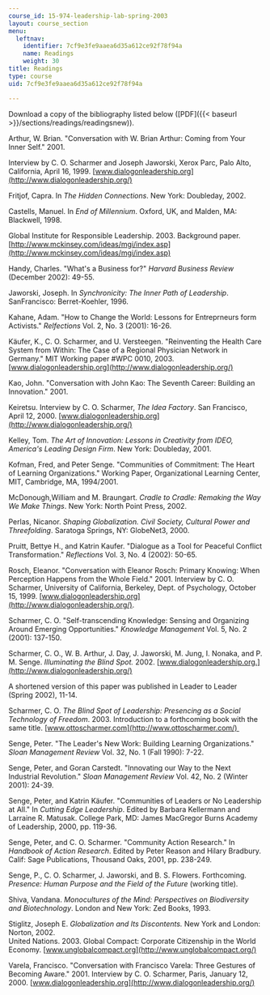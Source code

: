 ```yaml
---
course_id: 15-974-leadership-lab-spring-2003
layout: course_section
menu:
  leftnav:
    identifier: 7cf9e3fe9aaea6d35a612ce92f78f94a
    name: Readings
    weight: 30
title: Readings
type: course
uid: 7cf9e3fe9aaea6d35a612ce92f78f94a

---
```


Download a copy of the bibliography listed below ([PDF]({{< baseurl >}}/sections/readings/readingsnew)).

Arthur, W. Brian. "Conversation with W. Brian Arthur: Coming from Your Inner Self." 2001.

Interview by C. O. Scharmer and Joseph Jaworski, Xerox Parc, Palo Alto, California, April 16, 1999. [www.dialogonleadership.org](http://www.dialogonleadership.org/)

Fritjof, Capra. In _The Hidden Connections_. New York: Doubleday, 2002.

Castells, Manuel. In _End of Millennium_. Oxford, UK, and Malden, MA: Blackwell, 1998.

Global Institute for Responsible Leadership. 2003. Background paper. [http://www.mckinsey.com/ideas/mgi/index.asp](http://www.mckinsey.com/ideas/mgi/index.asp)

Handy, Charles. "What's a Business for?" _Harvard Business Review_ (December 2002): 49-55.

Jaworski, Joseph. In _Synchronicity:_ _The Inner Path of Leadership_. SanFrancisco: Berret-Koehler, 1996.

Kahane, Adam. "How to Change the World: Lessons for Entreprneurs form Activists." _Relfections_ Vol. 2, No. 3 (2001): 16-26.

Käufer, K., C. O. Scharmer, and U. Versteegen. "Reinventing the Health Care System from Within: The Case of a Regional Physician Network in Germany." MIT Working paper #WPC 0010, 2003. [www.dialogonleadership.org](http://www.dialogonleadership.org/)

Kao, John. "Conversation with John Kao: The Seventh Career: Building an Innovation." 2001.

Keiretsu. Interview by C. O. Scharmer, _The Idea Factory_. San Francisco, April 12, 2000. [www.dialogonleadership.org](http://www.dialogonleadership.org/)

Kelley, Tom. _The Art of Innovation: Lessons in Creativity from IDEO, America's Leading Design Firm_. New York: Doubleday, 2001.

Kofman, Fred, and Peter Senge. "Communities of Commitment: The Heart of Learning Organizations." Working Paper, Organizational Learning Center, MIT, Cambridge, MA, 1994/2001.

McDonough,William and M. Braungart. _Cradle to Cradle: Remaking the Way We Make Things_. New York: North Point Press, 2002.  
  
Perlas, Nicanor. _Shaping Globalization. Civil Society, Cultural Power and Threefolding_. Saratoga Springs, NY: GlobeNet3, 2000.

Pruitt, Bettye H., and Katrin Kaufer. "Dialogue as a Tool for Peaceful Conflict Transformation." _Reflections_ Vol. 3, No. 4 (2002): 50-65.

Rosch, Eleanor. "Conversation with Eleanor Rosch: Primary Knowing: When Perception Happens from the Whole Field." 2001. Interview by C. O. Scharmer, University of California, Berkeley, Dept. of Psychology, October 15, 1999. [www.dialogonleadership.org](http://www.dialogonleadership.org/).

Scharmer, C. O. "Self-transcending Knowledge: Sensing and Organizing Around Emerging Opportunities." _Knowledge Management_ Vol. 5, No. 2 (2001): 137-150.

Scharmer, C. O., W. B. Arthur, J. Day, J. Jaworski, M. Jung, I. Nonaka, and P. M. Senge. _Illuminating the Blind Spot._ 2002. [www.dialogonleadership.org.](http://www.dialogonleadership.org/)

A shortened version of this paper was published in Leader to Leader (Spring 2002), 11-14.

Scharmer, C. O. _The Blind Spot of Leadership: Presencing as a Social Technology of Freedom_. 2003. Introduction to a forthcoming book with the same title. [www.ottoscharmer.com](http://www.ottoscharmer.com/) 

Senge, Peter. "The Leader's New Work: Building Learning Organizations." _Sloan Management Review_ Vol. 32, No. 1 (Fall 1990): 7-22.

Senge, Peter, and Goran Carstedt. "Innovating our Way to the Next Industrial Revolution." _Sloan Management Review_ Vol. 42, No. 2 (Winter 2001): 24-39.

Senge, Peter, and Katrin Käufer. "Communities of Leaders or No Leadership at All." In _Cutting Edge Leadership_. Edited by Barbara Kellermann and Larraine R. Matusak. College Park, MD: James MacGregor Burns Academy of Leadership, 2000, pp. 119-36.

Senge, Peter, and C. O. Scharmer. "Community Action Research." In _Handbook of Action Research_. Edited by Peter Reason and Hilary Bradbury. Calif: Sage Publications, Thousand Oaks, 2001, pp. 238-249.

Senge, P., C. O. Scharmer, J. Jaworski, and B. S. Flowers. Forthcoming. _Presence: Human Purpose and the Field of the Future_ (working title).

Shiva, Vandana. _Monocultures of the Mind: Perspectives on Biodiversity and Biotechnology_. London and New York: Zed Books, 1993.

Stiglitz, Joseph E. _Globalization and Its Discontents._ New York and London: Norton, 2002.  
United Nations. 2003. Global Compact: Corporate Citizenship in the World Economy. [www.unglobalcompact.org](http://www.unglobalcompact.org/)

Varela, Francisco. "Conversation with Francisco Varela: Three Gestures of Becoming Aware." 2001. Interview by C. O. Scharmer, Paris, January 12, 2000. [www.dialogonleadership.org](http://www.dialogonleadership.org/)